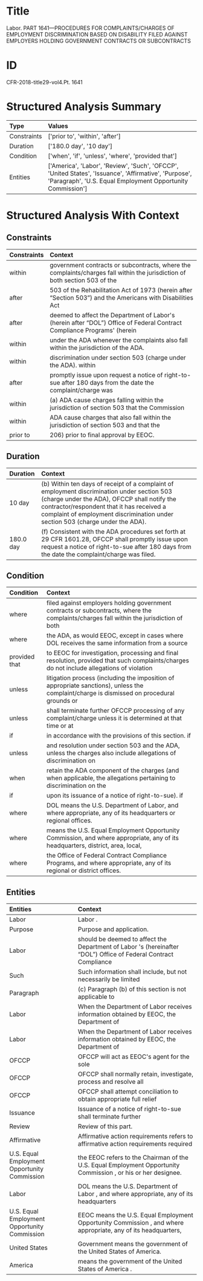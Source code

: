 # Title

 Labor. PART 1641—PROCEDURES FOR COMPLAINTS/CHARGES OF EMPLOYMENT DISCRIMINATION BASED ON DISABILITY FILED AGAINST EMPLOYERS HOLDING GOVERNMENT CONTRACTS OR SUBCONTRACTS


# ID

 CFR-2018-title29-vol4.Pt. 1641


# Structured Analysis Summary

| Type        | Values                                                                                                                                                              |
|:------------|:--------------------------------------------------------------------------------------------------------------------------------------------------------------------|
| Constraints | ['prior to', 'within', 'after']                                                                                                                                     |
| Duration    | ['180.0 day', '10 day']                                                                                                                                             |
| Condition   | ['when', 'if', 'unless', 'where', 'provided that']                                                                                                                  |
| Entities    | ['America', 'Labor', 'Review', 'Such', 'OFCCP', 'United States', 'Issuance', 'Affirmative', 'Purpose', 'Paragraph', 'U.S. Equal Employment Opportunity Commission'] |


# Structured Analysis With Context

 


## Constraints

| Constraints   | Context                                                                                                                              |
|:--------------|:-------------------------------------------------------------------------------------------------------------------------------------|
| within        | government contracts or subcontracts, where the complaints/charges fall within the jurisdiction of both section 503 of the           |
| after         | 503 of the Rehabilitation Act of 1973 (herein after &#8220;Section 503&#8221;) and the Americans with Disabilities Act               |
| after         | deemed to affect the Department of Labor's (herein after  &#8220;DOL&#8221;) Office of Federal Contract Compliance Programs' (herein |
| within        | under the ADA whenever the complaints also fall within  the jurisdiction of the ADA.                                                 |
| within        | discrimination under section 503 (charge under the ADA). within                                                                      |
| after         | promptly issue upon request a notice of right-to-sue after 180 days from the date the complaint/charge was                           |
| within        | (a) ADA cause charges falling  within the jurisdiction of section 503 that the Commission                                            |
| within        | ADA cause charges that also fall  within the jurisdiction of section 503 and that the                                                |
| prior to      | 206)  prior to  final approval by EEOC.                                                                                              |


## Duration

| Duration   | Context                                                                                                                                                                                                                                                                   |
|:-----------|:--------------------------------------------------------------------------------------------------------------------------------------------------------------------------------------------------------------------------------------------------------------------------|
| 10 day     | (b) Within ten days of receipt of a complaint of employment discrimination under section 503 (charge under the ADA), OFCCP shall notify the contractor/respondent that it has received a complaint of employment discrimination under section 503 (charge under the ADA). |
| 180.0 day  | (f) Consistent with the ADA procedures set forth at 29 CFR 1601.28, OFCCP shall promptly issue upon request a notice of right-to-sue after 180 days from the date the complaint/charge was filed.                                                                         |


## Condition

| Condition     | Context                                                                                                                                   |
|:--------------|:------------------------------------------------------------------------------------------------------------------------------------------|
| where         | filed against employers holding government contracts or subcontracts, where the complaints/charges fall within the jurisdiction of both   |
| where         | the ADA, as would EEOC, except in cases where DOL receives the same information from a source                                             |
| provided that | to EEOC for investigation, processing and final resolution, provided that such complaints/charges do not include allegations of violation |
| unless        | litigation process (including the imposition of appropriate sanctions), unless the complaint/charge is dismissed on procedural grounds or |
| unless        | shall terminate further OFCCP processing of any complaint/charge unless it is determined at that time or at                               |
| if            | in accordance with the provisions of this section. if                                                                                     |
| unless        | and resolution under section 503 and the ADA, unless the charges also include allegations of discrimination on                            |
| when          | retain the ADA component of the charges (and when applicable, the allegations pertaining to discrimination on the                         |
| if            | upon its issuance of a notice of right-to-sue). if                                                                                        |
| where         | DOL means the U.S. Department of Labor, and  where  appropriate, any of its headquarters or regional offices.                             |
| where         | means the U.S. Equal Employment Opportunity Commission, and where appropriate, any of its headquarters, district, area, local,            |
| where         | the Office of Federal Contract Compliance Programs, and where  appropriate, any of its regional or district offices.                      |


## Entities

| Entities                                     | Context                                                                                                                     |
|:---------------------------------------------|:----------------------------------------------------------------------------------------------------------------------------|
| Labor                                        | Labor .                                                                                                                     |
| Purpose                                      | Purpose  and application.                                                                                                   |
| Labor                                        | should be deemed to affect the Department of Labor 's (hereinafter &#8220;DOL&#8221;) Office of Federal Contract Compliance |
| Such                                         | Such information shall include, but not necessarily be limited                                                              |
| Paragraph                                    | (c)  Paragraph (b) of this section is not applicable to                                                                     |
| Labor                                        | When the Department of  Labor  receives information obtained by EEOC, the Department of                                     |
| Labor                                        | When the Department of  Labor  receives information obtained by EEOC, the Department of                                     |
| OFCCP                                        | OFCCP will act as EEOC's agent for the sole                                                                                 |
| OFCCP                                        | OFCCP shall normally retain, investigate, process and resolve all                                                           |
| OFCCP                                        | OFCCP shall attempt conciliation to obtain appropriate full relief                                                          |
| Issuance                                     | Issuance of a notice of right-to-sue shall terminate further                                                                |
| Review                                       | Review  of this part.                                                                                                       |
| Affirmative                                  | Affirmative action requirements refers to affirmative action requirements required                                          |
| U.S. Equal Employment Opportunity Commission | the EEOC refers to the Chairman of the U.S. Equal Employment Opportunity Commission , or his or her designee.               |
| Labor                                        | DOL means the U.S. Department of  Labor , and where appropriate, any of its headquarters                                    |
| U.S. Equal Employment Opportunity Commission | EEOC means the  U.S. Equal Employment Opportunity Commission , and where appropriate, any of its headquarters,              |
| United States                                | Government means the government of the  United States  of America.                                                          |
| America                                      | means the government of the United States of America .                                                                      |


